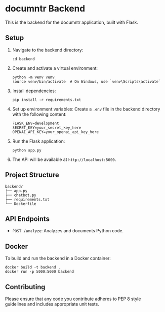 # documntr Backend

This is the backend for the documntr application, built with Flask.

## Setup

1. Navigate to the backend directory:
   ```
   cd backend
   ```

2. Create and activate a virtual environment:
   ```
   python -m venv venv
   source venv/bin/activate  # On Windows, use `venv\Scripts\activate`
   ```

3. Install dependencies:
   ```
   pip install -r requirements.txt
   ```

4. Set up environment variables:
   Create a `.env` file in the backend directory with the following content:
   ```
   FLASK_ENV=development
   SECRET_KEY=your_secret_key_here
   OPENAI_API_KEY=your_openai_api_key_here
   ```

5. Run the Flask application:
   ```
   python app.py
   ```

6. The API will be available at `http://localhost:5000`.

## Project Structure

```
backend/
├── app.py
├── chatbot.py
├── requirements.txt
└── Dockerfile
```

## API Endpoints

- `POST /analyze`: Analyzes and documents Python code.

## Docker

To build and run the backend in a Docker container:

```
docker build -t backend .
docker run -p 5000:5000 backend
```

## Contributing

Please ensure that any code you contribute adheres to PEP 8 style guidelines and includes appropriate unit tests.